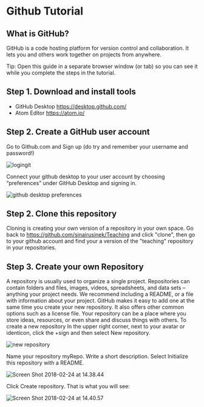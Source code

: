# Github Tutorial
## What is GitHub?
GitHub is a code hosting platform for version control and collaboration. It lets you and others work together on projects from anywhere.

Tip: Open this guide in a separate browser window (or tab) so you can see it while you complete the steps in the tutorial.

## Step 1. Download and install tools

- GitHub Desktop https://desktop.github.com/
- Atom Editor  https://atom.io/

## Step 2. Create a GitHub user account
Go to Github.com and Sign up (do try and remember your username and password!)

![logingit](https://i.imgur.com/zzBMb91.png)

Connect your github desktop to your user account by choosing “preferences” under GitHub Desktop and signing in.

![github desktop preferences](https://i.imgur.com/dg8DlGY.png)

## Step 2. Clone this repository
Cloning is creating your own version of a repository in your own space.
Go back to https://github.com/sinairusinek/Teaching and click "clone", then go to your github account and find your a version of the "teaching" repository in your repositories.


## Step 3. Create your own Repository
A repository is usually used to organize a single project. Repositories can contain folders and files, images, videos, spreadsheets, and data sets – anything your project needs. We recommend including a README, or a file with information about your project. GitHub makes it easy to add one at the same time you create your new repository. It also offers other common options such as a license file.
Your repository can be a place where you store ideas, resources, or even share and discuss things with others.
To create a new repository
In the upper right corner, next to your avatar or identicon, click the +sign  and then select New repository.

![new repository](https://i.imgur.com/3RFSFjp.png)

Name your repository myRepo.
Write a short description.
Select Initialize this repository with a README.

![Screen Shot 2018-02-24 at 14.38.44](https://i.imgur.com/8DdoPnG.png)


Click Create repository.
That is what you will see:

![Screen Shot 2018-02-24 at 14.40.57](https://i.imgur.com/sQoQ3bc.png)

